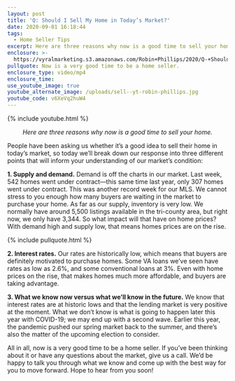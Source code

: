 ```yaml
---
layout: post
title: 'Q: Should I Sell My Home in Today’s Market?'
date: 2020-09-01 16:18:44
tags:
  - Home Seller Tips
excerpt: Here are three reasons why now is a good time to sell your home.
enclosure: >-
  https://vyralmarketing.s3.amazonaws.com/Robin+Phillips/2020/Q-+Should+I+Sell+My+Home+in+Todays+Market_.mp4
pullquote: Now is a very good time to be a home seller.
enclosure_type: video/mp4
enclosure_time:
use_youtube_image: true
youtube_alternate_image: /uploads/sell--yt-robin-phillips.jpg
youtube_code: v6XeVq2huW4
---
```


{% include youtube.html %}

<p style="text-align:center;"><em>Here are three reasons why now is a good time to sell your home.</em></p>

People have been asking us whether it’s a good idea to sell their home in today’s market, so today we’ll break down our response into three different points that will inform your understanding of our market’s condition:

**1\. Supply and demand.** Demand is off the charts in our market. Last week, 542 homes went under contract—this same time last year, only 307 homes went under contract. This was another record week for our MLS. We cannot stress to you enough how many buyers are waiting in the market to purchase your home. As far as our supply, inventory is very low. We normally have around 5,500 listings available in the tri-county area, but right now, we only have 3,344. So what impact will that have on home prices? With demand high and supply low, that means homes prices are on the rise.

{% include pullquote.html %}

**2\. Interest rates.** Our rates are historically low, which means that buyers are definitely motivated to purchase homes. Some VA loans we’ve seen have rates as low as 2.6%, and some conventional loans at 3%. Even with home prices on the rise, that makes homes much more affordable, and buyers are taking advantage.

**3\. What we know now versus what we’ll know in the future.** We know that interest rates are at historic lows and that the lending market is very positive at the moment. What we don’t know is what is going to happen later this year with COVID-19; we may end up with a second wave. Earlier this year, the pandemic pushed our spring market back to the summer, and there’s also the matter of the upcoming election to consider.

All in all, now is a very good time to be a home seller. If you’ve been thinking about it or have any questions about the market, give us a call. We’d be happy to talk you through what we know and come up with the best way for you to move forward. Hope to hear from you soon\!